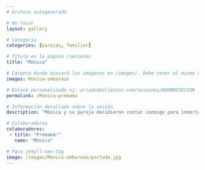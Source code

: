 ```yaml
---
# Archivo autogenerado

# No tocar
layout: gallery

# Categoria
categories: [parejas, familiar]

# Título en la página /sesiones
title: "Mónica"

# Carpeta donde buscará las imágenes en /images/. Debe tener el mismo nombre y sin espacios
images: Monica-embarazo

# Enlace personalizado ej: ariadnaballestar.com/sesiones/NOMBRESESION
permalink: /Monica-premama

# Información detallada sobre la sesión
description: "Mónica y su pareja decidieron contar conmigo para inmortalizar los últimos momentos de su embarazo. Estaba de 38 semanas, a puntito de conocer a su pequeño. El final de una dulce espera, su cariño, su amor y un atardecer fueron suficientes para esta sesión."

# Colaboradores
colaboradores:
 - title: "Premamá:"
   name: "Mónica"

# Para jekyll-seo-tag
image: /images/Monica-embarazo/portada.jpg
---
```

